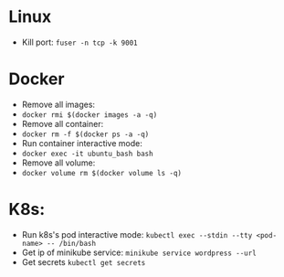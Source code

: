 # Linux
- Kill port:
`fuser -n tcp -k 9001 `
# Docker
- Remove all images:
- `docker rmi $(docker images -a -q)`
- Remove all container:
- `docker rm -f $(docker ps -a -q)`
- Run container interactive mode:
- `docker exec -it ubuntu_bash bash`
- Remove all volume:
- `docker volume rm $(docker volume ls -q)`
#  K8s:
- Run k8s's pod interactive mode:
`kubectl exec --stdin --tty <pod-name> -- /bin/bash`
- Get ip of minikube service:
`minikube service wordpress --url`
- Get secrets
`kubectl get secrets`
